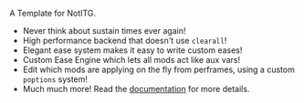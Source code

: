 A Template for NotITG.
* Never think about sustain times ever again!
* High performance backend that doesn't use `clearall`!
* Elegant ease system makes it easy to write custom eases!
* Custom Ease Engine which lets all mods act like aux vars!
* Edit which mods are applying on the fly from perframes, using a custom `poptions` system!
* Much much more!
Read the [documentation](./notitg-mirin-doc/src/SUMMARY.md) for more details.
